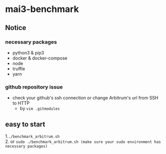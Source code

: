 # mai3-benchmark
## Notice
### necessary packages
* python3 & pip3
* docker & docker-compose
* node
* truffle
* yarn
### github repository issue
* check your github's ssh connection or change Arbitrum's url from SSH to HTTP
  * by `vim .gitmodules`
## easy to start
1.`./benchmark_arbitrum.sh` <br>
   2. or `sudo ./benchmark_arbitrum.sh (make sure your sudo environment has necessary packages)`
